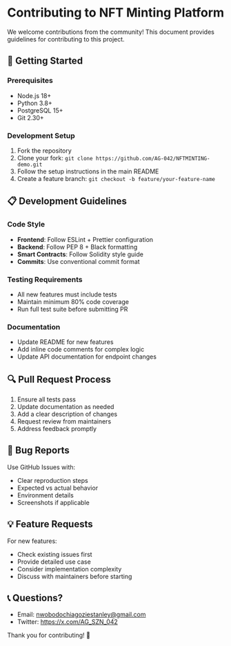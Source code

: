 # Contributing to NFT Minting Platform

We welcome contributions from the community! This document provides guidelines for contributing to this project.

## 🚀 Getting Started

### Prerequisites
- Node.js 18+ 
- Python 3.8+
- PostgreSQL 15+
- Git 2.30+

### Development Setup
1. Fork the repository
2. Clone your fork: `git clone https://github.com/AG-042/NFTMINTING-demo.git`
3. Follow the setup instructions in the main README
4. Create a feature branch: `git checkout -b feature/your-feature-name`

## 📋 Development Guidelines

### Code Style
- **Frontend**: Follow ESLint + Prettier configuration
- **Backend**: Follow PEP 8 + Black formatting
- **Smart Contracts**: Follow Solidity style guide
- **Commits**: Use conventional commit format

### Testing Requirements
- All new features must include tests
- Maintain minimum 80% code coverage
- Run full test suite before submitting PR

### Documentation
- Update README for new features
- Add inline code comments for complex logic
- Update API documentation for endpoint changes

## 🔍 Pull Request Process

1. Ensure all tests pass
2. Update documentation as needed
3. Add a clear description of changes
4. Request review from maintainers
5. Address feedback promptly

## 🐛 Bug Reports

Use GitHub Issues with:
- Clear reproduction steps
- Expected vs actual behavior
- Environment details
- Screenshots if applicable

## 💡 Feature Requests

For new features:
- Check existing issues first
- Provide detailed use case
- Consider implementation complexity
- Discuss with maintainers before starting

## 📞 Questions?


- Email: nwobodochiagoziestanley@gmail.com
- Twitter: https://x.com/AG_SZN_042

Thank you for contributing! 🙏
